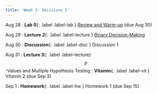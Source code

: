 ```yaml
---
title: 'Week 2: Decisions I'
---
```


Aug 28
: **Lab 0**{: .label .label-lab } [Review and Warm-up](https://data102.datahub.berkeley.edu/hub/user-redirect/git-pull?repo=https%3A%2F%2Fgithub.com%2Fds-102%2Ffa23-materials&urlpath=lab%2Ftree%2Ffa23-materials%2Flab%2Flab0%2Flab0.ipynb&branch=main) (due Aug 30)

Aug 29
: **Lecture 2**{: .label .label-lecture } [Binary Decision-Making](lecture/lec02)

Aug 30
: **Discussion**{: .label .label-disc } Discussion 1

Aug 31
: **Lecture 3**{: .label .label-lecture} $$p$$-Values and Multiple Hypothesis Testing
: **Vitamin**{: .label .label-vit } Vitamin 2 (due Sep 3)

Sep 1
: **Homework**{: .label .label-hw } Homework 1 (due Sep 15)
